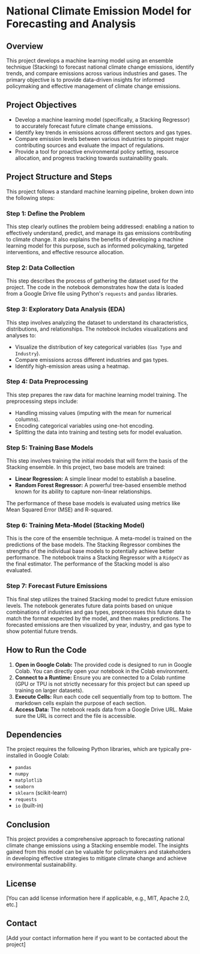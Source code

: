 # National Climate Emission Model for Forecasting and Analysis

## Overview

This project develops a machine learning model using an ensemble technique (Stacking) to forecast national climate change emissions, identify trends, and compare emissions across various industries and gases. The primary objective is to provide data-driven insights for informed policymaking and effective management of climate change emissions.

## Project Objectives

*   Develop a machine learning model (specifically, a Stacking Regressor) to accurately forecast future climate change emissions.
*   Identify key trends in emissions across different sectors and gas types.
*   Compare emission levels between various industries to pinpoint major contributing sources and evaluate the impact of regulations.
*   Provide a tool for proactive environmental policy setting, resource allocation, and progress tracking towards sustainability goals.

## Project Structure and Steps

This project follows a standard machine learning pipeline, broken down into the following steps:

### Step 1: Define the Problem

This step clearly outlines the problem being addressed: enabling a nation to effectively understand, predict, and manage its gas emissions contributing to climate change. It also explains the benefits of developing a machine learning model for this purpose, such as informed policymaking, targeted interventions, and effective resource allocation.

### Step 2: Data Collection

This step describes the process of gathering the dataset used for the project. The code in the notebook demonstrates how the data is loaded from a Google Drive file using Python's `requests` and `pandas` libraries.

### Step 3: Exploratory Data Analysis (EDA)

This step involves analyzing the dataset to understand its characteristics, distributions, and relationships. The notebook includes visualizations and analyses to:

*   Visualize the distribution of key categorical variables (`Gas Type` and `Industry`).
*   Compare emissions across different industries and gas types.
*   Identify high-emission areas using a heatmap.

### Step 4: Data Preprocessing

This step prepares the raw data for machine learning model training. The preprocessing steps include:

*   Handling missing values (imputing with the mean for numerical columns).
*   Encoding categorical variables using one-hot encoding.
*   Splitting the data into training and testing sets for model evaluation.

### Step 5: Training Base Models

This step involves training the initial models that will form the basis of the Stacking ensemble. In this project, two base models are trained:

*   **Linear Regression:** A simple linear model to establish a baseline.
*   **Random Forest Regressor:** A powerful tree-based ensemble method known for its ability to capture non-linear relationships.

The performance of these base models is evaluated using metrics like Mean Squared Error (MSE) and R-squared.

### Step 6: Training Meta-Model (Stacking Model)

This is the core of the ensemble technique. A meta-model is trained on the predictions of the base models. The Stacking Regressor combines the strengths of the individual base models to potentially achieve better performance. The notebook trains a Stacking Regressor with a `RidgeCV` as the final estimator. The performance of the Stacking model is also evaluated.

### Step 7: Forecast Future Emissions

This final step utilizes the trained Stacking model to predict future emission levels. The notebook generates future data points based on unique combinations of industries and gas types, preprocesses this future data to match the format expected by the model, and then makes predictions. The forecasted emissions are then visualized by year, industry, and gas type to show potential future trends.

## How to Run the Code

1.  **Open in Google Colab:** The provided code is designed to run in Google Colab. You can directly open your notebook in the Colab environment.
2.  **Connect to a Runtime:** Ensure you are connected to a Colab runtime (GPU or TPU is not strictly necessary for this project but can speed up training on larger datasets).
3.  **Execute Cells:** Run each code cell sequentially from top to bottom. The markdown cells explain the purpose of each section.
4.  **Access Data:** The notebook reads data from a Google Drive URL. Make sure the URL is correct and the file is accessible.

## Dependencies

The project requires the following Python libraries, which are typically pre-installed in Google Colab:

*   `pandas`
*   `numpy`
*   `matplotlib`
*   `seaborn`
*   `sklearn` (scikit-learn)
*   `requests`
*   `io` (built-in)

## Conclusion

This project provides a comprehensive approach to forecasting national climate change emissions using a Stacking ensemble model. The insights gained from this model can be valuable for policymakers and stakeholders in developing effective strategies to mitigate climate change and achieve environmental sustainability.

## License

[You can add license information here if applicable, e.g., MIT, Apache 2.0, etc.]

## Contact

[Add your contact information here if you want to be contacted about the project]